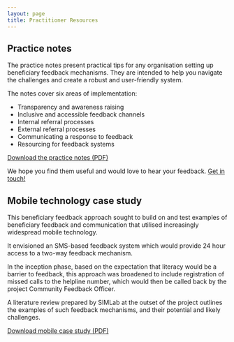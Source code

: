```yaml
---
layout: page
title: Practitioner Resources
---
```


## Practice notes
The practice notes present practical tips for any organisation setting up beneficiary feedback mechanisms. They are intended to help you navigate the challenges and create a robust and user-friendly system.

The notes cover six areas of implementation:

* 	Transparency and awareness raising
* 	Inclusive and accessible feedback channels
* 	Internal referral processes
* 	External referral processes
* 	Communicating a response to feedback
* 	Resourcing for feedback systems

[Download the practice notes (PDF)]({{site.baseurl}}/public/files/PRACTICE_NOTES_July2016.pdf)

We hope you find them useful and would love to hear your feedback. [Get in touch!](mailto:hello@simlab.org)

## Mobile technology case study

This beneficiary feedback approach sought to build on and test examples of beneficiary feedback and communication that utilised increasingly widespread mobile technology.

It envisioned an SMS-based feedback system which would provide 24 hour access to a two-way feedback mechanism.

In the inception phase, based on the expectation that literacy would be a barrier to feedback, this approach was broadened to include registration of missed calls to the helpline number, which would then be called back by the project Community Feedback Officer.

A literature review prepared by SIMLab at the outset of the project outlines the examples of such feedback mechanisms, and their potential and likely challenges.

[Download mobile case study (PDF)]({{site.baseurl}}/public/files/SIMLab.pdf)
